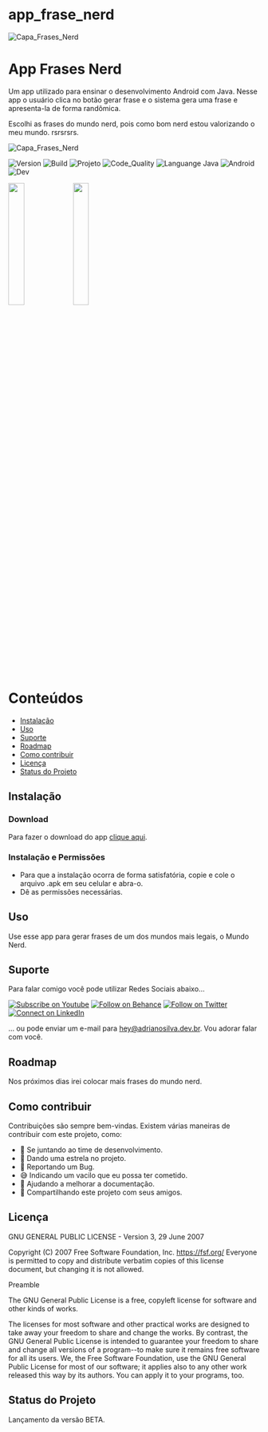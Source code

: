 # app_frase_nerd

![Capa_Frases_Nerd](https://user-images.githubusercontent.com/77402918/109046016-0b8dd480-76b3-11eb-85a3-fb72d53193ca.jpg)

# App Frases Nerd

Um app utilizado para ensinar o desenvolvimento Android com Java. Nesse app o usuário clica no botão gerar frase e o sistema gera uma frase e apresenta-la de forma randômica. 

Escolhi as frases do mundo nerd, pois como bom nerd estou valorizando o meu mundo. rsrsrsrs.

<!-- AQUI VOCÊ PODE COLOCAR O LOGO, UMA IMAGEM QUE REPRESENTE O PROJETO OU O QUE MAIS QUISER -->
![Capa_Frases_Nerd](https://user-images.githubusercontent.com/6373438/109045612-90c4b980-76b2-11eb-9ed3-7324cd7a1a95.jpg)


![Version](https://img.shields.io/badge/Version-1.0.0-F21B3F) ![Build](https://img.shields.io/badge/Build-Passing-29BF12) ![Projeto](https://img.shields.io/badge/Projeto-FrasesNerd-333333) ![Code_Quality](https://img.shields.io/badge/Code_Quality-Good-3A5683) ![Languange Java](https://img.shields.io/badge/Language-Java-007396) ![Android](https://img.shields.io/badge/Platform-Android-3DDC84) ![Dev](https://img.shields.io/badge/Dev-MichaelKnopacki-EE6123) 

<img src="https://user-images.githubusercontent.com/6373438/109046401-72ab8900-76b3-11eb-8f6c-9faf8d226656.jpg" width="25%">
<img src="https://user-images.githubusercontent.com/6373438/109046397-7212f280-76b3-11eb-9a78-f81ce8e5c45a.jpg" width="25%"> 

# Conteúdos
- [Instalação](#instalação)
- [Uso](#uso)
- [Suporte](#suporte)
- [Roadmap](#roadmap)
- [Como contribuir](#como-contribuir)
- [Licença](#licença)
- [Status do Projeto](#status-do-projeto)

## Instalação 

### Download
Para fazer o download do app [clique aqui]().

### Instalação e Permissões
- Para que a instalação ocorra de forma satisfatória, copie e cole o arquivo .apk em seu celular e abra-o.
- Dê as permissões necessárias.
## Uso

Use esse app para gerar frases de um dos mundos mais legais, o Mundo Nerd.
## Suporte

Para falar comigo você pode utilizar Redes Sociais abaixo... 

[![Subscribe on Youtube](https://img.shields.io/badge/--youtube?label=Youtube&logo=Youtube&style=social)](https://www.youtube.com/adrianoleitedasilva/) [![Follow on Behance](https://img.shields.io/badge/--behance?label=Behance&logo=Behance&style=social)](https://www.behance.net/silvaadrianleite) [![Follow on Twitter](https://img.shields.io/badge/--twitter?label=Twitter&logo=Twitter&style=social)](https://twitter.com/_adrianosilva89) [![Connect on LinkedIn](https://img.shields.io/badge/--linkedin?label=LinkedIn&logo=LinkedIn&style=social)](https://www.linkedin.com/in/adrianoleitedasilva/)

... ou pode enviar um e-mail para [hey@adrianosilva.dev.br](hey@adrianosilva.dev.br). Vou adorar falar com você.

## Roadmap

Nos próximos dias irei colocar mais frases do mundo nerd.

## Como contribuir

Contribuições são sempre bem-vindas. Existem várias maneiras de contribuir com este projeto, como:

- 💪 Se juntando ao time de desenvolvimento.
- 🌟 Dando uma estrela no projeto.
- 🐛 Reportando um Bug.
- 😅 Indicando um vacilo que eu possa ter cometido.
- 📄 Ajudando a melhorar a documentação.
- 🚀 Compartilhando este projeto com seus amigos.

## Licença

GNU GENERAL PUBLIC LICENSE - Version 3, 29 June 2007

Copyright (C) 2007 Free Software Foundation, Inc. <https://fsf.org/>
Everyone is permitted to copy and distribute verbatim copies
of this license document, but changing it is not allowed.

Preamble

The GNU General Public License is a free, copyleft license for software and other kinds of works.

The licenses for most software and other practical works are designed to take away your freedom to share and change the works.  By contrast, the GNU General Public License is intended to guarantee your freedom to share and change all versions of a program--to make sure it remains free software for all its users.  We, the Free Software Foundation, use the GNU General Public License for most of our software; it applies also to any other work released this way by its authors.  You can apply it to your programs, too.

## Status do Projeto

Lançamento da versão BETA.


